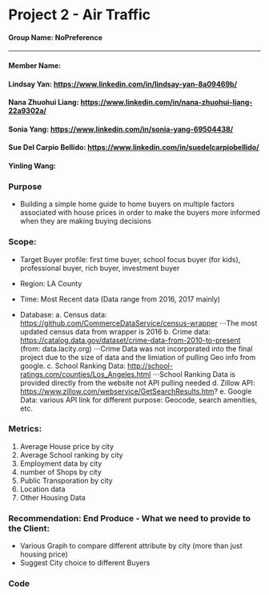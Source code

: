 ﻿# Project 2 - Air Traffic 

#### Group Name: NoPreference
-------------------------------
#### Member Name: 
#### Lindsay Yan: https://www.linkedin.com/in/lindsay-yan-8a09469b/
#### Nana Zhuohui Liang: https://www.linkedin.com/in/nana-zhuohui-liang-22a9302a/
#### Sonia Yang: https://www.linkedin.com/in/sonia-yang-69504438/
#### Sue Del Carpio Bellido: https://www.linkedin.com/in/suedelcarpiobellido/
#### Yinling Wang: 

### Purpose 

* Building a simple home guide to home buyers on multiple factors associated with house prices in order to make the buyers more informed when they are making buying decisions

### Scope: 

* Target Buyer profile: first time buyer, school focus buyer (for kids), professional buyer, rich buyer, investment buyer
* Region: LA County
* Time: Most Recent data (Data range from 2016, 2017 mainly)

* Database: 
a. Census data: https://github.com/CommerceDataService/census-wrapper
⋅⋅⋅The most updated census data from wrapper is 2016
b. Crime data: https://catalog.data.gov/dataset/crime-data-from-2010-to-present (from: data.lacity.org)
⋅⋅⋅Crime Data was not incorporated into the final project due to the size of data and the limiation of pulling Geo info from google. 
c. School Ranking Data: http://school-ratings.com/counties/Los_Angeles.html
⋅⋅⋅School Ranking Data is provided directly from the website not API pulling needed	
d. Zillow API: https://www.zillow.com/webservice/GetSearchResults.htm?
e. Google Data: various API link for different purpose: Geocode, search amenities, etc.

### Metrics:
1. Average House price by city
2. Average School ranking by city
3. Employment data by city
4. number of Shops by city
5. Public Transporation by city
6. Location data
7. Other Housing Data

### Recommendation: End Produce - What we need to provide to the Client:
* Various Graph to compare different attribute by city (more than just housing price) 
* Suggest City choice to different Buyers 


### Code 
